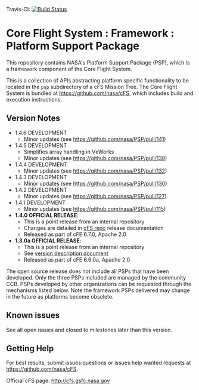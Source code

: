 Travis-CI: [![Build Status](https://travis-ci.com/nasa/PSP.svg)](https://travis-ci.com/nasa/PSP)

# Core Flight System : Framework : Platform Support Package

This repository contains NASA's Platform Support Package (PSP), which is a framework component of the Core Flight System.

This is a collection of APIs abstracting platform specific functionality to be located in the `psp` subdirectory of a cFS Mission Tree.  The Core Flight System is bundled at https://github.com/nasa/cFS, which includes build and execution instructions.

## Version Notes
- 1.4.6 DEVELOPMENT
  - Minor updates (see https://github.com/nasa/PSP/pull/141)
- 1.4.5 DEVELOPMENT
  - Simplifies array handling in VxWorks
  - Minor updates (see https://github.com/nasa/PSP/pull/138)
- 1.4.4 DEVELOPMENT
  - Minor updates (see https://github.com/nasa/PSP/pull/132)
- 1.4.3 DEVELOPMENT
  - Minor updates (see https://github.com/nasa/PSP/pull/130)
- 1.4.2 DEVELOPMENT
  - Minor updates (see https://github.com/nasa/PSP/pull/127)
- 1.4.1 DEVELOPMENT
  - Minor updates (see https://github.com/nasa/PSP/pull/115)
- **1.4.0 OFFICIAL RELEASE**:
  - This is a point release from an internal repository
  - Changes are detailed in [cFS repo](https://github.com/nasa/cFS) release documentation
  - Released as part of cFE 6.7.0, Apache 2.0
- **1.3.0a OFFICIAL RELEASE**:
  - This is a point release from an internal repository
  - See [version description document](https://github.com/nasa/PSP/blob/v1.3.0a/doc/PSP%201.3.0.0%20Version%20Description%20Document.pdf)
  - Released as part of cFE 6.6.0a, Apache 2.0

The open source release does not include all PSPs that have been developed. Only the three PSPs included are managed by the community CCB. PSPs developed by other organizations can be requested through the mechanisms listed below.  Note the framework PSPs delivered may change in the future as platforms become obsolete.

## Known issues

See all open issues and closed to milestones later than this version.

## Getting Help

For best results, submit issues:questions or issues:help wanted requests at https://github.com/nasa/cFS.

Official cFS page: http://cfs.gsfc.nasa.gov
